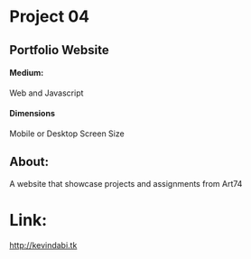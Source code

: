 # Project 04 <br>
## Portfolio Website <br>
#### Medium: <br>
Web and Javascript<br>
#### Dimensions <br>
Mobile or Desktop Screen Size<br>
## About: <br>
A website that showcase projects and assignments from Art74
# Link:
http://kevindabi.tk
